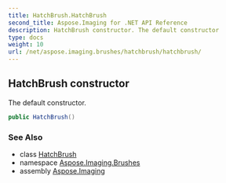 ```yaml
---
title: HatchBrush.HatchBrush
second_title: Aspose.Imaging for .NET API Reference
description: HatchBrush constructor. The default constructor
type: docs
weight: 10
url: /net/aspose.imaging.brushes/hatchbrush/hatchbrush/
---
```

## HatchBrush constructor

The default constructor.

```csharp
public HatchBrush()
```

### See Also

* class [HatchBrush](../)
* namespace [Aspose.Imaging.Brushes](../../hatchbrush/)
* assembly [Aspose.Imaging](../../../)


